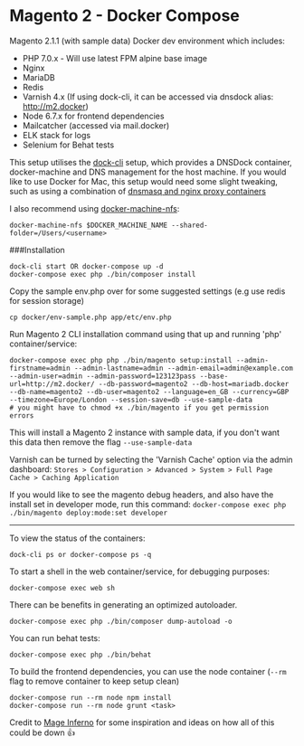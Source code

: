 Magento 2 - Docker Compose
===

Magento 2.1.1 (with sample data) Docker dev environment which includes:
 - PHP 7.0.x - Will use latest FPM alpine base image
 - Nginx
 - MariaDB 
 - Redis
 - Varnish 4.x (If using dock-cli, it can be accessed via dnsdock alias: http://m2.docker)
 - Node 6.7.x for frontend dependencies
 - Mailcatcher (accessed via mail.docker)
 - ELK stack for logs
 - Selenium for Behat tests
 
This setup utilises the [dock-cli](https://github.com/inviqa/dock-cli) setup, which provides a DNSDock container,
docker-machine and DNS management for the host machine. If you would like to use Docker for Mac, this setup
would need some slight tweaking, such as using a combination of [dnsmasq and nginx proxy containers](https://adrianperez.org/improving-dev-environments-all-the-http-things/)

I also recommend using [docker-machine-nfs](https://github.com/adlogix/docker-machine-nfs):

`docker-machine-nfs $DOCKER_MACHINE_NAME --shared-folder=/Users/<username>`

###Installation
```
dock-cli start OR docker-compose up -d
docker-compose exec php ./bin/composer install
```

Copy the sample env.php over for some suggested settings (e.g use redis for session storage)
```
cp docker/env-sample.php app/etc/env.php
```

Run Magento 2 CLI installation command using that up and running 'php' container/service:

```
docker-compose exec php php ./bin/magento setup:install --admin-firstname=admin --admin-lastname=admin --admin-email=admin@example.com --admin-user=admin --admin-password=123123pass --base-url=http://m2.docker/ --db-password=magento2 --db-host=mariadb.docker --db-name=magento2 --db-user=magento2 --language=en_GB --currency=GBP --timezone=Europe/London --session-save=db --use-sample-data
# you might have to chmod +x ./bin/magento if you get permission errors
```

This will install a Magento 2 instance with sample data, if you don't want this data then remove the flag `--use-sample-data`

Varnish can be turned by selecting the 'Varnish Cache' option via the admin dashboard: 
`Stores > Configuration > Advanced > System > Full Page Cache > Caching Application`

If you would like to see the magento debug headers, and also have the install set in developer mode, run this command:
`docker-compose exec php ./bin/magento deploy:mode:set developer`

---

To view the status of the containers:
```
dock-cli ps or docker-compose ps -q
```

To start a shell in the web container/service, for debugging purposes:
```
docker-compose exec web sh
```

There can be benefits in generating an optimized autoloader.
```
docker-compose exec php ./bin/composer dump-autoload -o
```

You can run behat tests:
```
docker-compose exec php ./bin/behat
```

To build the frontend dependencies, you can use the node container (`--rm` flag to remove container to keep setup clean)
```
docker-compose run --rm node npm install
docker-compose run --rm node grunt <task>
```
Credit to [Mage Inferno](https://github.com/mageinferno/docker-magento2-php) for some inspiration and ideas on how all of this could be down :+1:
